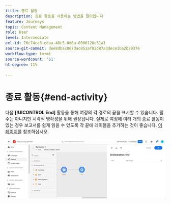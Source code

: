 ```yaml
---
title: 종료 활동
description: 종료 활동을 사용하는 방법을 알아봅니다
feature: Journeys
topic: Content Management
role: User
level: Intermediate
exl-id: 76c74ca3-edaa-48c5-8d6a-0906120e31a1
source-git-commit: dee8dbac067dac851af02d87a3dece1ba2b29376
workflow-type: tm+mt
source-wordcount: '61'
ht-degree: 11%

---
```


# 종료 활동{#end-activity}

다음 **[!UICONTROL End]** 활동을 통해 여정의 각 경로의 끝을 표시할 수 있습니다. 필수는 아니지만 시각적 명확성을 위해 권장됩니다. 실제로 여정에 여러 개의 종료 활동이 있는 경우 보고서를 쉽게 읽을 수 있도록 각 끝에 레이블을 추가하는 것이 좋습니다. [이 페이지](../reports/live-report.md)를 참조하십시오.

![](assets/journey54.png)
